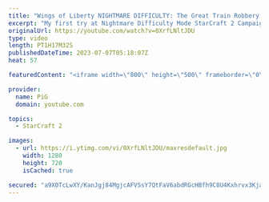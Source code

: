 ```yaml
---
title: "Wings of Liberty NIGHTMARE DIFFICULTY: The Great Train Robbery. Part 8 - StarCraft 2"
excerpt: "My first try at Nightmare Difficulty Mode StarCraft 2 Campaign created by GiantGrantGames and his amazing modding community. Having lots of fun with it! Here's the 8th part containing:  0:00 All My Upgrades So Far 4:14 The Great Train Robbery  -- 🐷 Second Channel for Learning StarCraft 2: https://www.youtube.com/c/PiGRandom"
originalUrl: https://youtube.com/watch?v=0XrfLNltJDU
type: video
length: PT1H17M32S
publishedDateTime: 2023-07-07T05:18:07Z
heat: 57

featuredContent: "<iframe width=\"800\" height=\"500\" frameborder=\"0\" src=\"https://www.youtube.com/embed/0XrfLNltJDU\" allow=\"accelerometer; autoplay; encrypted-media; gyroscope; picture-in-picture\" allowfullscreen></iframe>"

provider:
  name: PiG
  domain: youtube.com

topics:
  - StarCraft 2

images:
  - url: https://i.ytimg.com/vi/0XrfLNltJDU/maxresdefault.jpg
    width: 1280
    height: 720
    isCached: true

secured: "a9X0TcLwXY/KanJgj84MgjcAFVSsY7QtFaV6abdRGcHBfh9C8U4Kxhrvx3KjaRgB2XxotMEKtjkRpQHw35VzNsn6OM0oLmWEX8zU+nChs4jdxVAFZVZQVMr9HGCg6kFVXyMmsIu6xCh6P6VulfTc8Q8XgLVvey6ipm4A06XWCQJ5DOVnVWYTZkqF9YkgRZG3dOi/nGOy3IgqwBAxJGSjAtyPDW+a/D6AtrMlqe2kvRdFjQVkcbTeKG1+izCp0DLSHcPtBZa00F1AClD1o6H331HJRPVzU3VMJxNM13QE4nd2MYs/KQCzhHpks+u/X1LSr8ELfVE7xTh+TwEhLuuXdWX+U3mhZqF4WI6fLBkCTZpKJyLg0OMVHlmtuAK0KhJr3DrYlpnJFGAzsR7e3wT96o26+rJ0Afj2VhIFa64DqpY=;QQdhYRi8HDD64mwbSDkVLA=="
---
```


